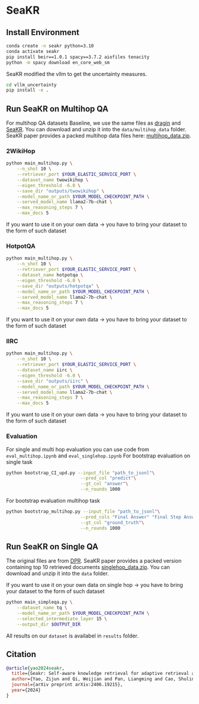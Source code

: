 # SeaKR


## Install Environment

```bash
conda create -n seakr python=3.10
conda activate seakr
pip install beir==1.0.1 spacy==3.7.2 aiofiles tenacity
python -m spacy download en_core_web_sm
```

SeaKR modified the vllm to get the uncertainty measures.
```bash
cd vllm_uncertainty
pip install -e .
```

## Run SeaKR on Multihop QA

For multihop QA datasets Baseline, we use the same files as [dragin](https://github.com/oneal2000/DRAGIN) and [SeaKR](https://github.com/THU-KEG/SeaKR). You can download and unzip it into the `data/multihop_data` folder. SeaKR paper provides a packed multihop data files here: [multihop_data.zip](https://drive.google.com/file/d/1xDqaPa8Kpnb95l7nHpwKWsBQUP9Ck7cn/view?usp=sharing).

### 2WikiHop
```bash
python main_multihop.py \
    --n_shot 10 \
    --retriever_port $YOUR_ELASTIC_SERVICE_PORT \
    --dataset_name twowikihop \
    --eigen_threshold -6.0 \
    --save_dir "outputs/twowikihop" \
    --model_name_or_path $YOUR_MODEL_CHECKPOINT_PATH \
    --served_model_name llama2-7b-chat \
    --max_reasoning_steps 7 \
    --max_docs 5
```
If you want to use it on your own data -> you have to bring your dataset to the form of such dataset

### HotpotQA
```bash
python main_multihop.py \
    --n_shot 10 \
    --retriever_port $YOUR_ELASTIC_SERVICE_PORT \
    --dataset_name hotpotqa \
    --eigen_threshold -6.0 \
    --save_dir "outputs/hotpotqa" \
    --model_name_or_path $YOUR_MODEL_CHECKPOINT_PATH \
    --served_model_name llama2-7b-chat \
    --max_reasoning_steps 7 \
    --max_docs 5
```
If you want to use it on your own data -> you have to bring your dataset to the form of such dataset

### IIRC
```bash
python main_multihop.py \
    --n_shot 10 \
    --retriever_port $YOUR_ELASTIC_SERVICE_PORT \
    --dataset_name iirc \
    --eigen_threshold -6.0 \
    --save_dir "outputs/iirc" \
    --model_name_or_path $YOUR_MODEL_CHECKPOINT_PATH \
    --served_model_name llama2-7b-chat \
    --max_reasoning_steps 7 \
    --max_docs 5
```
If you want to use it on your own data -> you have to bring your dataset to the form of such dataset


### Evaluation
For single and multi hop evaluation you can use code from `eval_multihop.ipynb` and `eval_singlehop.ipynb`
For bootstrap evaluation on single task
```bash
python bootstrap_CI_upd.py --input_file "path_to_jsonl"\
                            --pred_col "predict"\
                            --gt_col "answer"\
                            --n_rounds 1000
```
For bootstrap evaluation multihop task
```bash
python bootstrap_multihop.py --input_file "path_to_jsonl"\
                            --pred_cols "Final Answer" "Final Step Answer" "Final Read Answer"\
                            --gt_col "ground_truth"\
                            --n_rounds 1000
```


## Run SeaKR on Single QA

The original files are from [DPR](https://github.com/facebookresearch/DPR). SeaKR paper provides a packed version containing top 10 retrieved documents [singlehop_data.zip](https://drive.google.com/file/d/1hn4Om_KkIGJpgG2wJjUu1mpPv9oq8M6G/view?usp=sharing). You can download and unzip it into the `data` folder. 

If you want to use it on your own data on single hop -> you have to bring your dataset to the form of such dataset

```bash
python main_simpleqa.py \
    --dataset_name tq \
    --model_name_or_path $YOUR_MODEL_CHECKPOINT_PATH \
    --selected_intermediate_layer 15 \
    --output_dir $OUTPUT_DIR
```

All results on our `dataset` is availabel in `results` folder.

## Citation
```BibTex
@article{yao2024seakr,
  title={Seakr: Self-aware knowledge retrieval for adaptive retrieval augmented generation},
  author={Yao, Zijun and Qi, Weijian and Pan, Liangming and Cao, Shulin and Hu, Linmei and Liu, Weichuan and Hou, Lei and Li, Juanzi},
  journal={arXiv preprint arXiv:2406.19215},
  year={2024}
}
```
